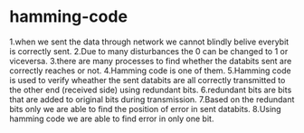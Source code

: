 # hamming-code
1.when we sent the data through network we cannot blindly belive everybit is correctly sent.
2.Due to many disturbances the 0 can be changed to 1 or viceversa.
3.there are many processes to find whether the databits sent are correctly reaches or not.
4.Hamming code is one of them.
5.Hamming code is used to verify wheather the sent databits are all correctly transmitted 
  to the other end (received side)  using redundant bits.
6.redundant bits are bits that are added to original bits during transmission.
7.Based on the redundant bits only we are able to find the position of error in sent databits. 
8.Using hamming code we are able to find error in only one bit.
